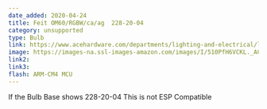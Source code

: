 ```yaml
---
date_added: 2020-04-24
title: Feit OM60/RGBW/ca/ag  228-20-04
category: unsupported
type: Bulb
link: https://www.acehardware.com/departments/lighting-and-electrical/light-bulbs/led-bulbs/3914363
image: https://images-na.ssl-images-amazon.com/images/I/510PfH6VCKL._AC_SX425_.jpg
link2: 
link3: 
flash: ARM-CM4 MCU
---
```

If the Bulb Base shows 228-20-04 This is not ESP Compatible
